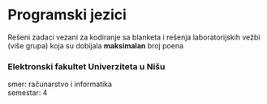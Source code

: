 # Programski jezici

Rešeni zadaci vezani za kodiranje sa blanketa i rešenja laboratorijskih vežbi (više grupa) koja su dobijala <b>maksimalan</b> broj poena 
### Elektronski fakultet Univerziteta u Nišu
smer: računarstvo i informatika<br>
semestar: 4

